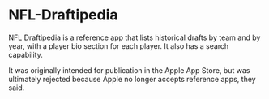 # NFL-Draftipedia

NFL Draftipedia is a reference app that lists historical drafts by team and by year, with a player bio section for each player. It also has a search capability.

It was originally intended for publication in the Apple App Store, but was ultimately rejected because Apple no longer accepts reference apps, they said.

